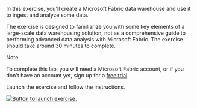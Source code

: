 In this exercise, you'll create a Microsoft Fabric data warehouse and use it to ingest and analyze some data.

The exercise is designed to familiarize you with some key elements of a large-scale data warehousing solution, not as a comprehensive guide to performing advanced data analysis with Microsoft Fabric. The exercise should take around 30 minutes to complete.

> [!NOTE]
> To complete this lab, you will need a Microsoft Fabric account, or if you don't have an account yet, sign up for a [free trial](https://go.microsoft.com/fwlink/?LinkId=2182771).

Launch the exercise and follow the instructions.

[![Button to launch exercise.](../media/launch-exercise.png)](/fabric/data-warehouse/tutorial-introduction)
